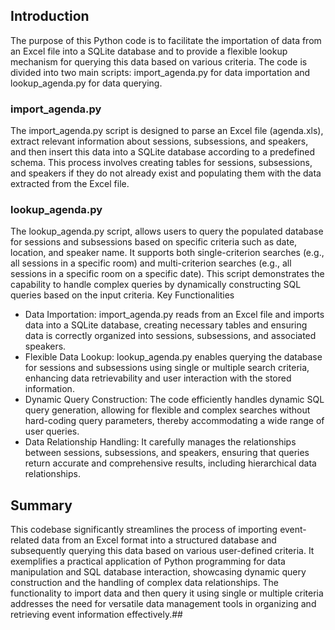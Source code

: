 ## Introduction
The purpose of this Python code is to facilitate the importation of data from an Excel file into a SQLite database and to provide a flexible lookup mechanism for querying this data based on various criteria. The code is divided into two main scripts: import_agenda.py for data importation and lookup_agenda.py for data querying.

### import_agenda.py
The import_agenda.py script is designed to parse an Excel file (agenda.xls), extract relevant information about sessions, subsessions, and speakers, and then insert this data into a SQLite database according to a predefined schema. This process involves creating tables for sessions, subsessions, and speakers if they do not already exist and populating them with the data extracted from the Excel file.

### lookup_agenda.py
The lookup_agenda.py script, allows users to query the populated database for sessions and subsessions based on specific criteria such as date, location, and speaker name. It supports both single-criterion searches (e.g., all sessions in a specific room) and multi-criterion searches (e.g., all sessions in a specific room on a specific date). This script demonstrates the capability to handle complex queries by dynamically constructing SQL queries based on the input criteria.
Key Functionalities
* Data Importation: import_agenda.py reads from an Excel file and imports data into a SQLite database, creating necessary tables and ensuring data is correctly organized into sessions, subsessions, and associated speakers.
* Flexible Data Lookup: lookup_agenda.py enables querying the database for sessions and subsessions using single or multiple search criteria, enhancing data retrievability and user interaction with the stored information.
* Dynamic Query Construction: The code efficiently handles dynamic SQL query generation, allowing for flexible and complex searches without hard-coding query parameters, thereby accommodating a wide range of user queries.
* Data Relationship Handling: It carefully manages the relationships between sessions, subsessions, and speakers, ensuring that queries return accurate and comprehensive results, including hierarchical data relationships.

## Summary
This codebase significantly streamlines the process of importing event-related data from an Excel format into a structured database and subsequently querying this data based on various user-defined criteria. It exemplifies a practical application of Python programming for data manipulation and SQL database interaction, showcasing dynamic query construction and the handling of complex data relationships. The functionality to import data and then query it using single or multiple criteria addresses the need for versatile data management tools in organizing and retrieving event information effectively.##